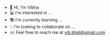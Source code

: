 - 🍃 Hi, I’m Vibha
- 💻 I’m interested in ...
- 📚 I’m currently learning ...
- 💡 I’m looking to collaborate on ...
- ✉️ Feel free to reach me at vib.bhat@gmail.com

<!---
vlbha/vlbha is a ✨ special ✨ repository because its `README.md` (this file) appears on your GitHub profile.
You can click the Preview link to take a look at your changes.
--->
